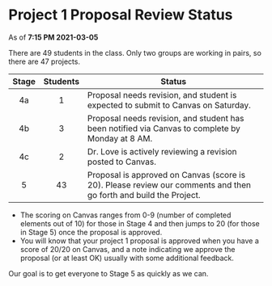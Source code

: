 # Project 1 Proposal Review Status

As of **7:15 PM 2021-03-05**

There are 49 students in the class. Only two groups are working in pairs, so there are 47 projects.

Stage | Students | Status
:----: | :------: | --------------------------------------------------------------------------------------
4a | 1 | Proposal needs revision, and student is expected to submit to Canvas on Saturday.
4b | 3 | Proposal needs revision, and student has been notified via Canvas to complete by Monday at 8 AM.
4c | 2 | Dr. Love is actively reviewing a revision posted to Canvas.
5 | 43 | Proposal is approved on Canvas (score is 20). Please review our comments and then go forth and build the Project.

- The scoring on Canvas ranges from 0-9 (number of completed elements out of 10) for those in Stage 4 and then jumps to 20 (for those in Stage 5) once the proposal is approved.
- You will know that your project 1 proposal is approved when you have a score of 20/20 on Canvas, and a note indicating we approve the proposal (or at least OK) usually with some additional feedback. 

Our goal is to get everyone to Stage 5 as quickly as we can.

